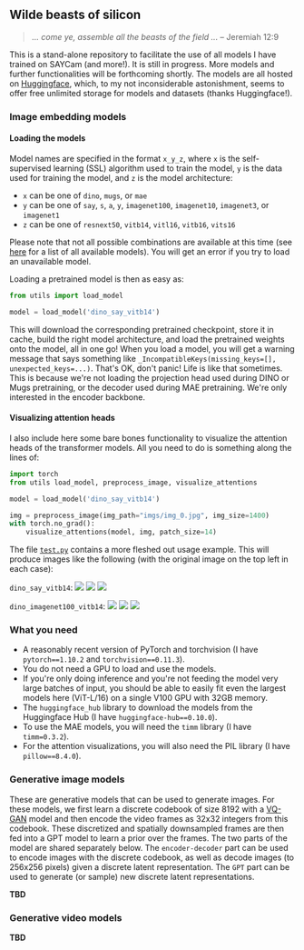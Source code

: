 ## Wilde beasts of silicon

> *... come ye, assemble all the beasts of the field ...* &ndash; Jeremiah 12:9

This is a stand-alone repository to facilitate the use of all models I have trained on SAYCam (and more!). It is still in progress. More models and further functionalities will be forthcoming shortly. The models are all hosted on [Huggingface](https://huggingface.co/eminorhan), which, to my not inconsiderable astonishment, seems to offer free unlimited storage for models and datasets (thanks Huggingface!).

### Image embedding models

#### Loading the models
Model names are specified in the format `x_y_z`, where `x` is the self-supervised learning (SSL) algorithm used to train the model, `y` is the data used for training the model, and `z` is the model architecture:

* `x` can be one of `dino`, `mugs`, or `mae`
* `y` can be one of `say`, `s`, `a`, `y`, `imagenet100`, `imagenet10`, `imagenet3`, or `imagenet1`
* `z` can be one of `resnext50`, `vitb14`, `vitl16`, `vitb16`, `vits16` 

Please note that not all possible combinations are available at this time (see [here](https://huggingface.co/eminorhan) for a list of all available models). You will get an error if you try to load an unavailable model. 

Loading a pretrained model is then as easy as:

```python
from utils import load_model

model = load_model('dino_say_vitb14')
```

This will download the corresponding pretrained checkpoint, store it in cache, build the right model architecture, and load the pretrained weights onto the model, all in one go! When you load a model, you will get a warning message that says something like `_IncompatibleKeys(missing_keys=[], unexpected_keys=...)`. That's OK, don't panic! Life is like that sometimes. This is because we're not loading the projection head used during DINO or Mugs pretraining, or the decoder used during MAE pretraining. We're only interested in the encoder backbone.

#### Visualizing attention heads
I also include here some bare bones functionality to visualize the attention heads of the transformer models. All you need to do is something along the lines of:
```python
import torch
from utils load_model, preprocess_image, visualize_attentions

model = load_model('dino_say_vitb14')

img = preprocess_image(img_path="imgs/img_0.jpg", img_size=1400)
with torch.no_grad():
    visualize_attentions(model, img, patch_size=14)
```
The file [`test.py`](https://github.com/eminorhan/silicon-menagerie/blob/master/test.py) contains a more fleshed out usage example. This will produce images like the following (with the original image on the top left in each case): 

`dino_say_vitb14`:
![](dino_say_vitb14_img_0.jpeg)
![](dino_say_vitb14_img_1.jpeg)
![](dino_say_vitb14_img_2.jpeg)

`dino_imagenet100_vitb14`:
![](dino_imagenet100_vitb14_img_0.jpeg)
![](dino_imagenet100_vitb14_img_1.jpeg)
![](dino_imagenet100_vitb14_img_2.jpeg)

### What you need
* A reasonably recent version of PyTorch and torchvision (I have `pytorch==1.10.2` and `torchvision==0.11.3`). 
* You do not need a GPU to load and use the models. 
* If you're only doing inference and you're not feeding the model very large batches of input, you should be able to easily fit even the largest models here (ViT-L/16) on a single V100 GPU with 32GB memory.
* The `huggingface_hub` library to download the models from the Huggingface Hub (I have `huggingface-hub==0.10.0`).
* To use the MAE models, you will need the `timm` library (I have `timm=0.3.2`).
* For the attention visualizations, you will also need the PIL library (I have `pillow==8.4.0`).

### Generative image models

These are generative models that can be used to generate images. For these models, we first learn a discrete codebook of size 8192 with a [VQ-GAN](https://github.com/CompVis/taming-transformers) model and then encode the video frames as 32x32 integers from this codebook. These discretized and spatially downsampled frames are then fed into a GPT model to learn a prior over the frames. The two parts of the model are shared separately below. The `encoder-decoder` part can be used to encode images with the discrete codebook, as well as decode images (to 256x256 pixels) given a discrete latent representation. The `GPT` part can be used to generate (or sample) new discrete latent representations.

**TBD**

### Generative video models

**TBD**
